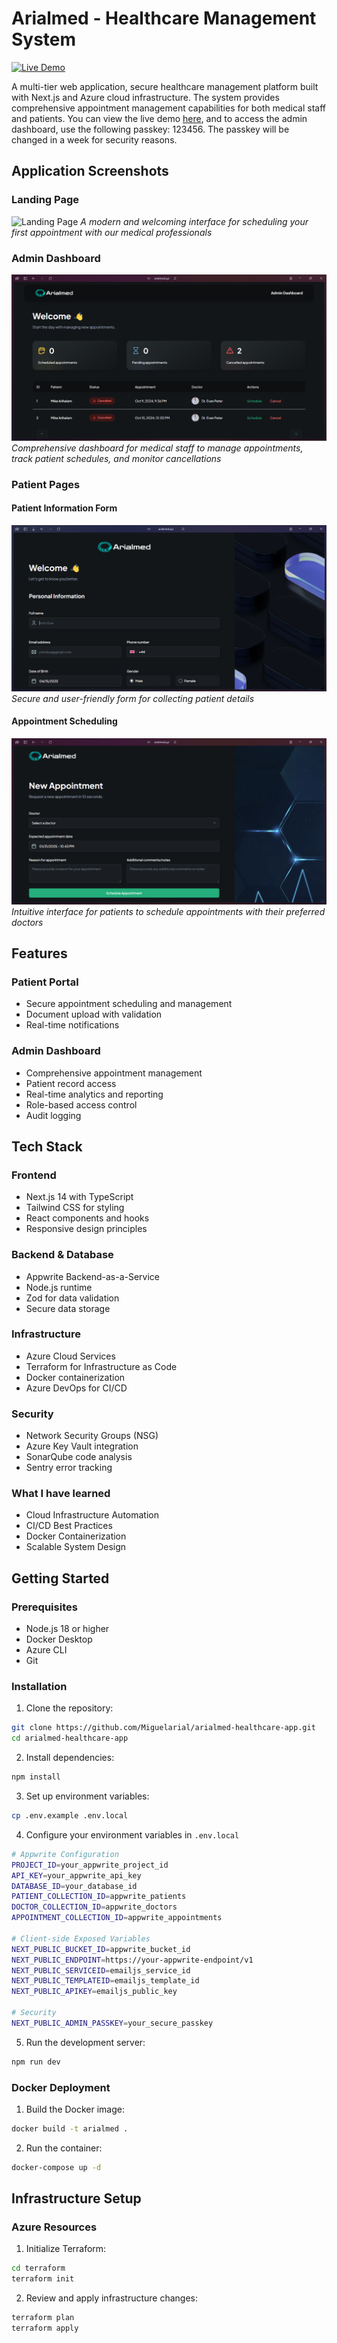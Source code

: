 # Arialmed - Healthcare Management System

[![Live Demo](https://img.shields.io/badge/Live_Demo-Arialmed-2ea44f)](https://arialmed.xyz)

A multi-tier web application, secure healthcare management platform built with Next.js and Azure cloud infrastructure. The system provides comprehensive appointment management capabilities for both medical staff and patients. You can view the live demo [here](https://arialmed.xyz), and to access the admin dashboard, use the following passkey: 123456. The passkey will be changed in a week for security reasons.

## Application Screenshots

### Landing Page
![Landing Page](assets/screenshots/landing-page.png)
*A modern and welcoming interface for scheduling your first appointment with our medical professionals*

### Admin Dashboard
![Admin Dashboard](public/assets/screenshots/admin-dashboard.png)
*Comprehensive dashboard for medical staff to manage appointments, track patient schedules, and monitor cancellations*

### Patient Pages
#### Patient Information Form
![Patient Information](public/assets/screenshots/patient-info.png)
*Secure and user-friendly form for collecting patient details*

#### Appointment Scheduling
![New Appointment](public/assets/screenshots/new-appointment.png)
*Intuitive interface for patients to schedule appointments with their preferred doctors*

## Features

### Patient Portal
- Secure appointment scheduling and management
- Document upload with validation
- Real-time notifications

### Admin Dashboard
- Comprehensive appointment management
- Patient record access
- Real-time analytics and reporting
- Role-based access control
- Audit logging

## Tech Stack

### Frontend
- Next.js 14 with TypeScript
- Tailwind CSS for styling
- React components and hooks
- Responsive design principles

### Backend & Database
- Appwrite Backend-as-a-Service
- Node.js runtime
- Zod for data validation
- Secure data storage

### Infrastructure
- Azure Cloud Services
- Terraform for Infrastructure as Code
- Docker containerization
- Azure DevOps for CI/CD

### Security
- Network Security Groups (NSG)
- Azure Key Vault integration
- SonarQube code analysis
- Sentry error tracking

### What I have learned 
- Cloud Infrastructure Automation
- CI/CD Best Practices
- Docker Containerization
- Scalable System Design

## Getting Started

### Prerequisites
- Node.js 18 or higher
- Docker Desktop
- Azure CLI
- Git

### Installation

1. Clone the repository:
```bash
git clone https://github.com/Miguelarial/arialmed-healthcare-app.git
cd arialmed-healthcare-app
```

2. Install dependencies:
```bash
npm install
```

3. Set up environment variables:
```bash
cp .env.example .env.local
```

4. Configure your environment variables in `.env.local`
```bash
# Appwrite Configuration
PROJECT_ID=your_appwrite_project_id
API_KEY=your_appwrite_api_key
DATABASE_ID=your_database_id
PATIENT_COLLECTION_ID=appwrite_patients
DOCTOR_COLLECTION_ID=appwrite_doctors
APPOINTMENT_COLLECTION_ID=appwrite_appointments

# Client-side Exposed Variables
NEXT_PUBLIC_BUCKET_ID=appwrite_bucket_id
NEXT_PUBLIC_ENDPOINT=https://your-appwrite-endpoint/v1
NEXT_PUBLIC_SERVICEID=emailjs_service_id
NEXT_PUBLIC_TEMPLATEID=emailjs_template_id
NEXT_PUBLIC_APIKEY=emailjs_public_key

# Security
NEXT_PUBLIC_ADMIN_PASSKEY=your_secure_passkey
```

5. Run the development server:
```bash
npm run dev

```

### Docker Deployment

1. Build the Docker image:
```bash
docker build -t arialmed .
```

2. Run the container:
```bash
docker-compose up -d
```

## Infrastructure Setup

### Azure Resources
1. Initialize Terraform:
```bash
cd terraform
terraform init
```

2. Review and apply infrastructure changes:
```bash
terraform plan
terraform apply
```

